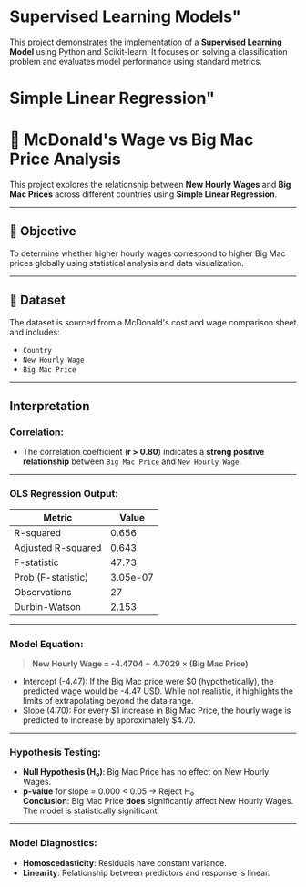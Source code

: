 # Supervised Learning Models" 
This project demonstrates the implementation of a **Supervised Learning Model** using Python and Scikit-learn. It focuses on solving a classification problem and evaluates model performance using standard metrics.

# Simple Linear Regression"

# 🍔 McDonald's Wage vs Big Mac Price Analysis

This project explores the relationship between **New Hourly Wages** and **Big Mac Prices** across different countries using **Simple Linear Regression**.

---

## 📌 Objective

To determine whether higher hourly wages correspond to higher Big Mac prices globally using statistical analysis and data visualization.

---

## 📂 Dataset

The dataset is sourced from a McDonald's cost and wage comparison sheet and includes:
- `Country`
- `New Hourly Wage`
- `Big Mac Price`

---

## Interpretation

### Correlation:
- The correlation coefficient (**r > 0.80**) indicates a **strong positive relationship** between `Big Mac Price` and `New Hourly Wage`.

---

### OLS Regression Output:

| Metric               | Value               |
|----------------------|---------------------|
| R-squared            | 0.656               |
| Adjusted R-squared   | 0.643               |
| F-statistic          | 47.73               |
| Prob (F-statistic)   | 3.05e-07            |
| Observations         | 27                  |
| Durbin-Watson        | 2.153               |

---

### Model Equation:

> **New Hourly Wage = -4.4704 + 4.7029 × (Big Mac Price)**

- Intercept (-4.47): If the Big Mac price were $0 (hypothetically), the predicted wage would be -4.47 USD. While not realistic, it highlights the limits of extrapolating beyond the data range.
- Slope (4.70): For every $1 increase in Big Mac Price, the hourly wage is predicted to increase by approximately $4.70.

---

### Hypothesis Testing:

- **Null Hypothesis (H₀)**: Big Mac Price has no effect on New Hourly Wages.
- **p-value** for slope = 0.000 < 0.05 → Reject H₀  
 **Conclusion**: Big Mac Price **does** significantly affect New Hourly Wages. The model is statistically significant.

---

### Model Diagnostics:

- **Homoscedasticity**: Residuals have constant variance.
- **Linearity**: Relationship between predictors and response is linear.

